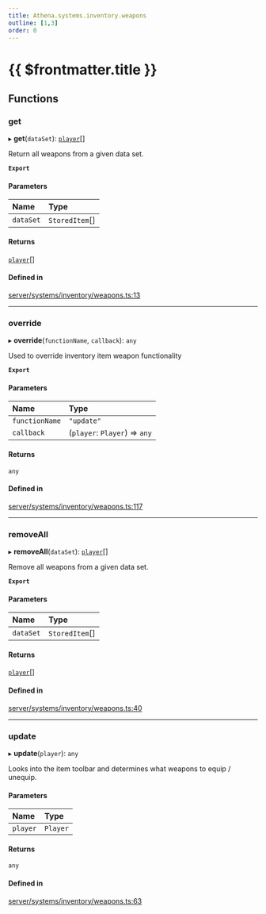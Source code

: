 ```yaml
---
title: Athena.systems.inventory.weapons
outline: [1,3]
order: 0
---
```


# {{ $frontmatter.title }}


## Functions

### get

▸ **get**(`dataSet`): [`player`](server_config.md#player)[]

Return all weapons from a given data set.

**`Export`**

#### Parameters

| Name | Type |
| :------ | :------ |
| `dataSet` | `StoredItem`[] |

#### Returns

[`player`](server_config.md#player)[]

#### Defined in

[server/systems/inventory/weapons.ts:13](https://github.com/Stuyk/altv-athena/blob/ae8402672/src/core/server/systems/inventory/weapons.ts#L13)

___

### override

▸ **override**(`functionName`, `callback`): `any`

Used to override inventory item weapon functionality

**`Export`**

#### Parameters

| Name | Type |
| :------ | :------ |
| `functionName` | ``"update"`` |
| `callback` | (`player`: `Player`) => `any` |

#### Returns

`any`

#### Defined in

[server/systems/inventory/weapons.ts:117](https://github.com/Stuyk/altv-athena/blob/ae8402672/src/core/server/systems/inventory/weapons.ts#L117)

___

### removeAll

▸ **removeAll**(`dataSet`): [`player`](server_config.md#player)[]

Remove all weapons from a given data set.

**`Export`**

#### Parameters

| Name | Type |
| :------ | :------ |
| `dataSet` | `StoredItem`[] |

#### Returns

[`player`](server_config.md#player)[]

#### Defined in

[server/systems/inventory/weapons.ts:40](https://github.com/Stuyk/altv-athena/blob/ae8402672/src/core/server/systems/inventory/weapons.ts#L40)

___

### update

▸ **update**(`player`): `any`

Looks into the item toolbar and determines what weapons to equip / unequip.

#### Parameters

| Name | Type |
| :------ | :------ |
| `player` | `Player` |

#### Returns

`any`

#### Defined in

[server/systems/inventory/weapons.ts:63](https://github.com/Stuyk/altv-athena/blob/ae8402672/src/core/server/systems/inventory/weapons.ts#L63)
